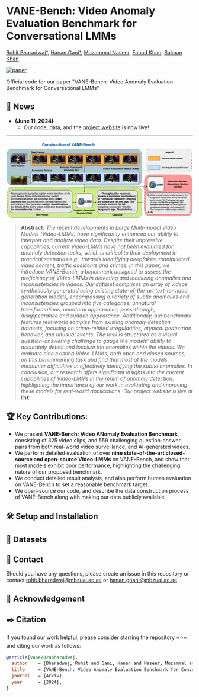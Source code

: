 # VANE-Bench: Video Anomaly Evaluation Benchmark for Conversational LMMs

[Rohit Bharadwaj*](https://rohit901.github.io), [Hanan Gani*](https://hananshafi.github.io/), [Muzammal Naseer](https://muzammal-naseer.com/), [Fahad Khan](https://sites.google.com/view/fahadkhans/home), [Salman Khan](https://salman-h-khan.github.io/)

[![paper](https://img.shields.io/badge/arXiv-Paper-<COLOR>.svg)]()

Official code for our paper "VANE-Bench: Video Anomaly Evaluation Benchmark for Conversational LMMs"

## :rocket: News
* **(June 11, 2024)**
  * Our code, data, and the [project website](https://hananshafi.github.io/vane-benchmark/) is now live!

<hr>


![method-diagram](https://github.com/rohit901/VANE-Bench/blob/main/assets/Main_VANE-Bench%20Flow_v7.png?raw=true)
> **Abstract:** *The recent developments in Large Multi-modal Video Models (Video-LMMs) have significantly enhanced our ability to interpret and analyze video data. Despite their impressive capabilities, current Video-LMMs have not been evaluated for anomaly detection tasks, which is critical to their deployment in practical scenarios e.g., towards identifying deepfakes, manipulated video content, traffic accidents and crimes. In this paper, we introduce VANE-Bench, a benchmark designed to assess the proficiency of Video-LMMs in detecting and localizing anomalies and inconsistencies in videos. Our dataset comprises an array of videos synthetically generated using existing state-of-the-art text-to-video generation models, encompassing a variety of subtle anomalies and inconsistencies grouped into five categories: unnatural transformations, unnatural appearance, pass-through, disappearance and sudden appearance. Additionally, our benchmark features real-world samples from existing anomaly detection datasets, focusing on crime-related irregularities, atypical pedestrian behavior, and unusual events. The task is structured as a visual question-answering challenge to gauge the models' ability to accurately detect and localize the anomalies within the videos. We evaluate nine existing Video-LMMs, both open and closed sources, on this benchmarking task and find that most of the models encounter difficulties in effectively identifying the subtle anomalies. In conclusion, our research offers significant insights into the current capabilities of Video-LMMs in the realm of anomaly detection, highlighting the importance of our work in evaluating and improving these models for real-world applications. Our project website is live at [link](https://hananshafi.github.io/vane-benchmark/)*
>

## :trophy: Key Contributions:

- We present **VANE-Bench: Video ANomaly Evaluation Benchmark**, consisting of 325 video clips, and 559 challenging question-answer pairs from both real-world video surveillance, and AI-generated videos.
- We perform detailed evaluation of over **nine state-of-the-art closed-source and open-source Video-LMMs** on VANE-Bench, and show that most models exhibit poor performance, highlighting the challenging nature of our proposed benchmark.
- We conduct detailed result analysis, and also perform human evaluation on VANE-Bench to set a reasonable benchmark target.
- We open-source our code, and describe the data construction process of VANE-Bench along with making our data publicly available.

## :hammer_and_wrench: Setup and Installation

## :floppy_disk: Datasets

## :email: Contact
Should you have any questions, please create an issue in this repository or contact rohit.bharadwaj@mbzuai.ac.ae or hanan.ghani@mbzuai.ac.ae.

## :pray: Acknowledgement

## :black_nib: Citation
If you found our work helpful, please consider starring the repository ⭐⭐⭐ and citing our work as follows:
```bibtex
@article{vane2024bharadwaj,
  author    = {Bharadwaj, Rohit and Gani, Hanan and Naseer, Muzammal and Khan, Fahad and Khan, Salman},
  title     = {VANE-Bench: Video Anomaly Evaluation Benchmark for Conversational LMMs},
  journal   = {Arxiv},
  year      = {2024},
}
```
